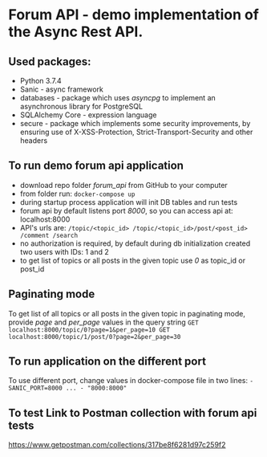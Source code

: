 # Forum API - demo implementation of the Async Rest API.

## Used packages:
- Python 3.7.4
- Sanic - async framework
- databases - package which uses *asyncpg* to implement an asynchronous library for PostgreSQL
- SQLAlchemy Core - expression language
- secure - package which implements some security improvements, by ensuring use of X-XSS-Protection, Strict-Transport-Security and other headers 

## To run demo forum api application
- download repo folder *forum_api* from GitHub to your computer
- from folder run: 
`
docker-compose up
`
- during startup process application will init DB tables and run tests
- forum api by default listens port *8000*, so you  can access api at: localhost:8000
- API's urls are:
`
/topic/<topic_id>
/topic/<topic_id>/post/<post_id>
/comment
/search
`
- no authorization is required, by default during db initialization created two users with IDs: 1 and 2
- to get list of topics or all posts in the given topic use *0* as topic_id or post_id

## Paginating mode
To get list of all topics or all posts in the given topic in paginating mode, provide *page* and *per_page* values in the query string
`
GET localhost:8000/topic/0?page=1&per_page=10
GET localhost:8000/topic/1/post/0?page=2&per_page=30
`

## To run application on the different port
To use different port, change values in docker-compose file in two lines:
`
      - SANIC_PORT=8000
      ...
      - "8000:8000"
`
## To test Link to Postman collection with forum api tests
https://www.getpostman.com/collections/317be8f6281d97c259f2

